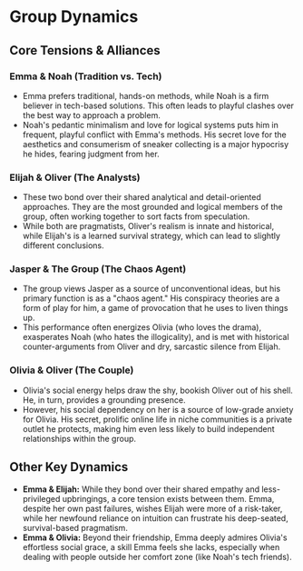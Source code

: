 # Group Dynamics

## Core Tensions & Alliances

### Emma & Noah (Tradition vs. Tech)
*   Emma prefers traditional, hands-on methods, while Noah is a firm believer in tech-based solutions. This often leads to playful clashes over the best way to approach a problem.
*   Noah's pedantic minimalism and love for logical systems puts him in frequent, playful conflict with Emma's methods. His secret love for the aesthetics and consumerism of sneaker collecting is a major hypocrisy he hides, fearing judgment from her.

### Elijah & Oliver (The Analysts)
*   These two bond over their shared analytical and detail-oriented approaches. They are the most grounded and logical members of the group, often working together to sort facts from speculation.
*   While both are pragmatists, Oliver's realism is innate and historical, while Elijah's is a learned survival strategy, which can lead to slightly different conclusions.

### Jasper & The Group (The Chaos Agent)
*   The group views Jasper as a source of unconventional ideas, but his primary function is as a "chaos agent." His conspiracy theories are a form of play for him, a game of provocation that he uses to liven things up.
*   This performance often energizes Olivia (who loves the drama), exasperates Noah (who hates the illogicality), and is met with historical counter-arguments from Oliver and dry, sarcastic silence from Elijah.

### Olivia & Oliver (The Couple)
*   Olivia's social energy helps draw the shy, bookish Oliver out of his shell. He, in turn, provides a grounding presence.
*   However, his social dependency on her is a source of low-grade anxiety for Olivia. His secret, prolific online life in niche communities is a private outlet he protects, making him even less likely to build independent relationships within the group.

## Other Key Dynamics
*   **Emma & Elijah:** While they bond over their shared empathy and less-privileged upbringings, a core tension exists between them. Emma, despite her own past failures, wishes Elijah were more of a risk-taker, while her newfound reliance on intuition can frustrate his deep-seated, survival-based pragmatism.
*   **Emma & Olivia:** Beyond their friendship, Emma deeply admires Olivia's effortless social grace, a skill Emma feels she lacks, especially when dealing with people outside her comfort zone (like Noah's tech friends).